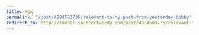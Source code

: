 ```yaml
---
title: Xgx
permalink: "/post/4884503735/relevant-to-my-post-from-yesterday-bobby"
redirect_to: http://tumblr.spencertweedy.com/post/4884503735/relevant-to-my-post-from-yesterday-bobby
---
```


